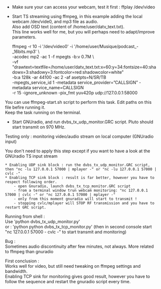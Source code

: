 - Make sure your can access your webcam, test it first : ffplay /dev/video  
  
- Start TS streaming using ffmpeg, in this example adding the local webcam /dev/vide0, and mp3 file as audio.  
  Also add OSD text (content of /home/user/datv_text.txt).  
 This line works well for me, but you will perhaps need to adapt/improve parameters.  
  
    ffmpeg -r 10 -i '/dev/video0' -i '/home/user/Musique/podcast_-_16bits.mp3' \  
    -acodec mp2  -ac 1  -f mpegts -b:v 0.7M \  
    -vf "drawtext=textfile=/home/user/datv_text.txt:x=60:y=34:fontsize=40:shadowx=3:shadowy=3:fontcolor=red:shadowcolor=white" \
    -b:a 128k -ar 44100 -ac 2 -af asetpts=N/SR/TB \
    -mpegts_service_id 1 -metadata service_provider=”CALLSIGN” -metadata service_name=CALLSIGN \
    -r 15 -ignore_unknown -pix_fmt yuv420p udp://127.0.0.1:58000

You can use ffmpeg-start.sh script to perform this task. Edit paths on this file befire running it.  
Keep the task running on the terminal.  

- Start GNUradio, and run  dvbs_tx_udp_monitor.GRC script. Pluto should start transmit on 970 MHz.  
  
  
  
Testing only : monitoring video/audio stream on local computer (GNUradio input)  
  
You don't need to apply this step except if you want to have a look at the GNUradio TS input stream   
  
    * Enabling UDP sink block : run the dvbs_tx_udp_monitor.GRC script, then "nc -lu 127.0.0.1 57000 | mplayer -" or "nc -lu 127.0.0.1 57000 | cvlc -"  
    * Enabling TCP sink block : result is far better, however you have to respect following order.  
        - open Gnuradio, launch dvbs_tx_tcp_monitor.GRC script  
        - from a terminal window trun webcam monitoring: "nc 127.0.0.1 57000 | cvlc -" or "nc 127.0.0.1 57000 | mplayer -"  
        - only from this moment gnuradio will start to transmit !  
        - stopping cvlc/mplayer will STOP RF transmission and you have to restart GRC script.  


Running from shell :  
Use  'python dvbs_tx_udp_monitor.py'  
or : 'python python dvbs_tx_tcp_monitor.py' (then in second console start "nc 127.0.0.1 57000 - cvlc -" to start transmit and monitoring)  
  
  
  
  
Bug :  
Sometimes audio discontinuity after few minutes, not always. More related to ffmpeg than gnuradio  
  
First conclusion :  
Works well for video, but still need tweaking on ffmpeg settings and bandwidth.  
Enabling TCP sink for monitoring gives good result, however you have to follow the sequence and restart the gnuradio script every time.  













